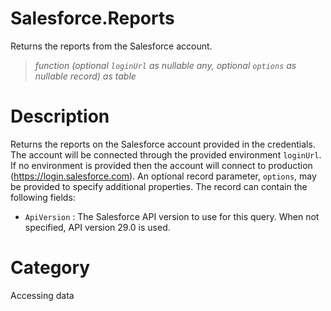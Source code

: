 ﻿# Salesforce.Reports
Returns the reports from the Salesforce account.
> _function (optional <code>loginUrl</code> as nullable any, optional <code>options</code> as nullable record) as table_
# Description 
Returns the reports on the Salesforce account provided in the credentials. The account will be connected through the provided environment <code>loginUrl</code>. If no environment is provided then the account will connect to production (https://login.salesforce.com). An optional record parameter, <code>options</code>, may be provided to specify additional properties. The record can contain the following fields:
    <ul>
<li><code>ApiVersion</code> : The Salesforce API version to use for this query. When not specified, API version 29.0 is used.</li>
</ul>

    

# Category 
Accessing data

